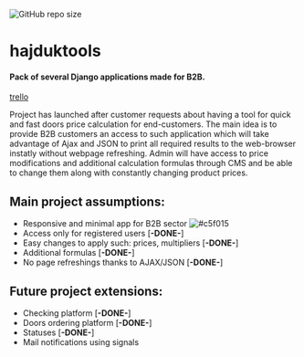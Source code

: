 ![GitHub repo size](https://img.shields.io/github/repo-size/coconutcake/hajduktools)
# hajduktools
#### Pack of several Django applications made for B2B.
[trello](https://trello.com/b/QBFqm4mD/hajduktools-doorcalc)

Project has launched after customer requests about having a tool for quick and fast doors price calculation for end-customers.
The main idea is to provide B2B customers an access to such application which will take advantage of Ajax and JSON to print all required results to the web-browser instatly without webpage refreshing.
Admin will have access to price modifications and additional calculation formulas  through CMS and be able to change them along with constantly changing product prices.

## Main project assumptions:
- Responsive and minimal app for B2B sector ![#c5f015](https://placehold.it/15/c5f015/000000?text=+)
- Access only for registered users [**-DONE-**]
- Easy changes to apply such: prices, multipliers [**-DONE-**]
- Additional formulas [**-DONE-**]
- No page refreshings thanks to AJAX/JSON [**-DONE-**]

## Future project extensions:
- Checking platform [**-DONE-**]
- Doors ordering platform [**-DONE-**]
- Statuses [**-DONE-**]
- Mail notifications using signals


